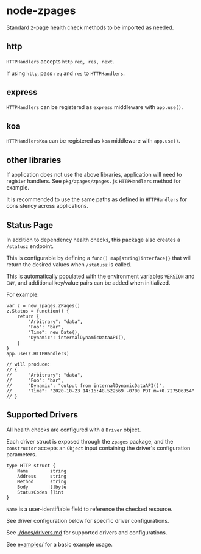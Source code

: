 # node-zpages

Standard z-page health check methods to be imported as needed.

## http

`HTTPHandlers` accepts `http` `req, res, next`. 

If using `http`, pass `req` and `res` to `HTTPHandlers`. 

## express

`HTTPHandlers` can be registered as `express` middleware with `app.use()`.

## koa

`HTTPHandlersKoa` can be registered as `koa` middleware with `app.use()`.

## other libraries

If application does not use the above libraries, application will need to register handlers. See `pkg/zpages/zpages.js` `HTTPHandlers` method for example.

It is recommended to use the same paths as defined in `HTTPHandlers` for consistency across applications.

## Status Page

In addition to dependency health checks, this package also creates a `/statusz` endpoint.

This is configurable by defining a `func() map[string]interface{}` that will return the desired values when `/statusz` is called.

This is automatically populated with the environment variables `VERSION` and `ENV`, and additional key/value pairs can be added when initialized.

For example:

```
var z = new zpages.ZPages()
z.Status = function() {
	return {
		"Arbitrary": "data",
		"Foo": "bar",
		"Time": new Date(),
		"Dynamic": internalDynamicDataAPI(),
	}
}
app.use(z.HTTPHandlers)

// will produce:
// {
//		"Arbitrary": "data",
//		"Foo": "bar",
//		"Dynamic": "output from internalDynamicDataAPI()",
//		"Time": "2020-10-23 14:16:48.522569 -0700 PDT m=+0.727506354"
// }
```

## Supported Drivers

All health checks are configured with a `Driver` object.

Each driver struct is exposed through the `zpages` package, and the `constructor` accepts an `Object` input containing the driver's configuration parameters.

```
type HTTP struct {
	Name        string
	Address     string
	Method      string
	Body        []byte
	StatusCodes []int
}
```

`Name` is a user-identifiable field to reference the checked resource.

See driver configuration below for specific driver configurations.

See [./docs/drivers.md](./docs/drivers.md) for supported drivers and configurations.

See [examples/](./examples/) for a basic example usage.
